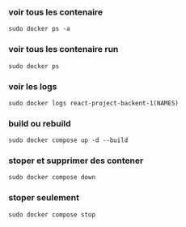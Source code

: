 ### voir tous les contenaire 

```shell
sudo docker ps -a
```
### voir tous les contenaire run

```shell
sudo docker ps
```
### voir les logs 

```shell
sudo docker logs react-project-backent-1(NAMES)
```
### build ou rebuild

```shell
sudo docker compose up -d --build
```
### stoper et supprimer des contener

```shell
sudo docker compose down
```

### stoper seulement

```shell
sudo docker compose stop
```